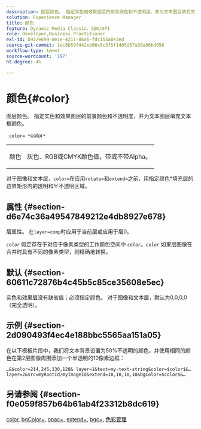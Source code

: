 ```yaml
---
description: 图层颜色。 指定实色和效果图层的前景颜色和不透明度，并为文本图层填充文本框颜色。
solution: Experience Manager
title: 颜色
feature: Dynamic Media Classic，SDK/API
role: Developer,Business Practitioner
exl-id: b937e699-8e1e-4211-86a6-fdc155a0e3ed
source-git-commit: 1ec8b59f442eb96c6c3f5f1405d57a38a86bd056
workflow-type: tm+mt
source-wordcount: '197'
ht-degree: 4%

---
```


# 颜色{#color}

图层颜色。 指定实色和效果图层的前景颜色和不透明度，并为文本图层填充文本框颜色。

` color= *`color`*`

<table id="simpletable_68645167998A42229CEF858909FD447E"> 
 <tr class="strow"> 
  <td class="stentry"> <p> <span class="codeph"> <span class="varname"> 颜色  </span> </span> </p> </td> 
  <td class="stentry"> <p>灰色、RGB或CMYK颜色值，带或不带Alpha。 </p> </td> 
 </tr> 
</table>

对于图像和文本层，`color=`在应用`rotate=`和`extend=`之前，用指定颜色*填充层的边界矩形内的透明和半不透明区域。

## 属性 {#section-d6e74c36a49547849212e4db8927e678}

层属性。 在`layer=comp`时应用于当前层或应用于层0。

*`color`* 假定存在于对应于像素类型的工作颜色空间中 *`color`*。*`color`* 如果层图像在合并时具有不同的像素类型，则精确地转换。

## 默认 {#section-60611c72876b4c45b5c85ce35608e5ec}

实色和效果层没有缺省值；必须指定颜色。 对于图像和文本层，默认为0,0,0,0（完全透明）。

## 示例 {#section-2d090493f4ec4e188bbc5565aa151a05}

在以下模板片段中，我们将文本背景设置为50%不透明的颜色，并使用相同的颜色在第2层图像周围添加一个半透明的10像素边框：

`…&$color=214,245,130,128& layer=1&text=my-text-string&color=$color$&… layer=2&src=myRootId/myImageId&extend=10,10,10,10&bgColor=$color$&…`

## 另请参阅 {#section-f0e059f857b64b61ab4f23312b8dc619}

[color](../../../../../is-api/http-ref/image-serving-api-ref/c-http-protocol-reference/c-data-types/r-is-http-color.md#reference-0fdb264a3aed4bd78451bb55311f6e93),  [bgColor=](../../../../../is-api/http-ref/image-serving-api-ref/c-http-protocol-reference/c-command-reference/r-bgcolor.md#reference-441371ba4ef54fe781887c5ae448f6ab),  [opac=](../../../../../is-api/http-ref/image-serving-api-ref/c-http-protocol-reference/c-command-reference/r-opac.md#reference-d2269b51aca34599a08d0a46ee5c27e5),  [extend=](../../../../../is-api/http-ref/image-serving-api-ref/c-http-protocol-reference/c-command-reference/r-extend.md#reference-7e9156beb285459d830e2d56782a74ac),  [bgc=](../../../../../is-api/http-ref/image-serving-api-ref/c-http-protocol-reference/c-command-reference/r-bgc.md#reference-53376175f617446fbe5c69120f834b88),  [色彩管理](../../../../../is-api/http-ref/image-serving-api-ref/c-http-protocol-reference/c-syntax-and-features/r-color-management.md#reference-c7e4a72d589145189f7e4bcb6b4544d7)
